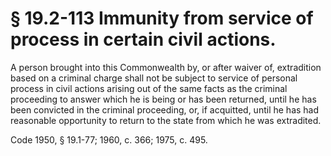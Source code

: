 # § 19.2-113 Immunity from service of process in certain civil actions.

<p>A person brought into this Commonwealth by, or after waiver of, extradition based on a criminal charge shall not be subject to service of personal process in civil actions arising out of the same facts as the criminal proceeding to answer which he is being or has been returned, until he has been convicted in the criminal proceeding, or, if acquitted, until he has had reasonable opportunity to return to the state from which he was extradited.</p><p>Code 1950, § 19.1-77; 1960, c. 366; 1975, c. 495.</p>